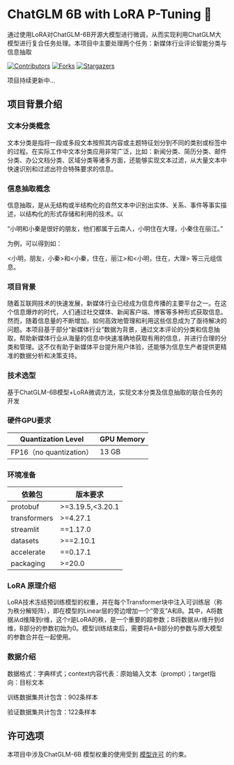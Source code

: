 # ChatGLM 6B with LoRA P-Tuning 🚀

通过使用LoRA对ChatGLM-6B开源大模型进行微调，从而实现利用ChatGLM大模型进行复合任务处理。本项目中主要处理两个任务：新媒体行业评论智能分类与信息抽取

<!-- PROJECT SHIELDS -->

[![Contributors][contributors-shield]][contributors-url]
[![Forks][forks-shield]][forks-url]
[![Stargazers][stars-shield]][stars-url]

项目持续更新中...

## 项目背景介绍

### 文本分类概念
文本分类是指将一段或多段文本按照其内容或主题特征划分到不同的类别或标签中的过程。在实际工作中文本分类应用非常广泛，比如：新闻分类、简历分类、邮件分类、办公文档分类、区域分类等诸多方面，还能够实现文本过滤，从大量文本中快速识别和过滤出符合特殊要求的信息。

### 信息抽取概念
信息抽取，是从无结构或半结构化的自然文本中识别出实体、关系、事件等事实描述，以结构化的形式存储和利用的技术。以

“小明和小秦是很好的朋友，他们都属于云南人，小明住在大理，小秦住在丽江。”

为例，可以得到如：

<小明，朋友，小秦>和<小秦，住在，丽江>和<小明，住在，大理> 等三元组信息。

### 项目背景

随着互联网技术的快速发展，新媒体行业已经成为信息传播的主要平台之一。在这个信息爆炸的时代，人们通过社交媒体、新闻客户端、博客等多种形式获取信息。然而，随着信息量的不断增加，如何高效地管理和利用这些信息成为了亟待解决的问题。本项目基于部分“新媒体行业”数据为背景，通过文本评论的分类和信息抽取，帮助新媒体行业从海量的信息中快速准确地获取有用的信息，并进行合理的分类和管理。这不仅有助于新媒体平台提升用户体验，还能够为信息生产者提供更精准的数据分析和决策支持。

### 技术选型

基于ChatGLM-6B模型+LoRA微调方法，实现文本分类及信息抽取的联合任务的开发

### 硬件GPU要求

| **Quantization Level** | **GPU Memory** |
|------------------------|----------------|
| FP16（no quantization）  | 13 GB        |

### 环境准备

| **依赖包** | **版本要求** |
|---------------|------------------|
| protobuf      | >=3.19.5,<3.20.1 |
| transformers  | >=4.27.1         |
| streamlit     | ==1.17.0         |
| datasets      | >==2.10.1        |
| accelerate    | ==0.17.1         |
| packaging     | >=20.0           |

### LoRA 原理介绍

LoRA技术冻结预训练模型的权重，并在每个Transformer块中注入可训练层（称为秩分解矩阵），即在模型的Linear层的旁边增加一个“旁支”A和B。其中，A将数据从d维降到r维，这个r是LoRA的秩，是一个重要的超参数；B将数据从r维升到d维，B部分的参数初始为0。模型训练结束后，需要将A+B部分的参数与原大模型的参数合并在一起使用。

### 数据介绍

数据格式：字典样式；context内容代表：原始输入文本（prompt）；target指向：目标文本

训练数据集共计包含：902条样本

验证数据集共计包含：122条样本

## 许可选项

本项目中涉及ChatGLM-6B 模型权重的使用受到 [模型许可](MODEL_LICENSE) 的约束。








<!-- links -->
[contributors-shield]: https://img.shields.io/github/contributors/shaojintian/Best_README_template.svg?style=flat-square
[contributors-url]: https://github.com/davidsongtao/chatglm_6b_lora_ptunning/graphs/contributors
[forks-shield]: https://img.shields.io/github/forks/shaojintian/Best_README_template.svg?style=flat-square
[forks-url]: https://github.com/davidsongtao/chatglm_6b_lora_ptunning/network/members
[stars-shield]: https://img.shields.io/github/stars/shaojintian/Best_README_template.svg?style=flat-square
[stars-url]: https://github.com/davidsongtao/chatglm_6b_lora_ptunning/stargazers
